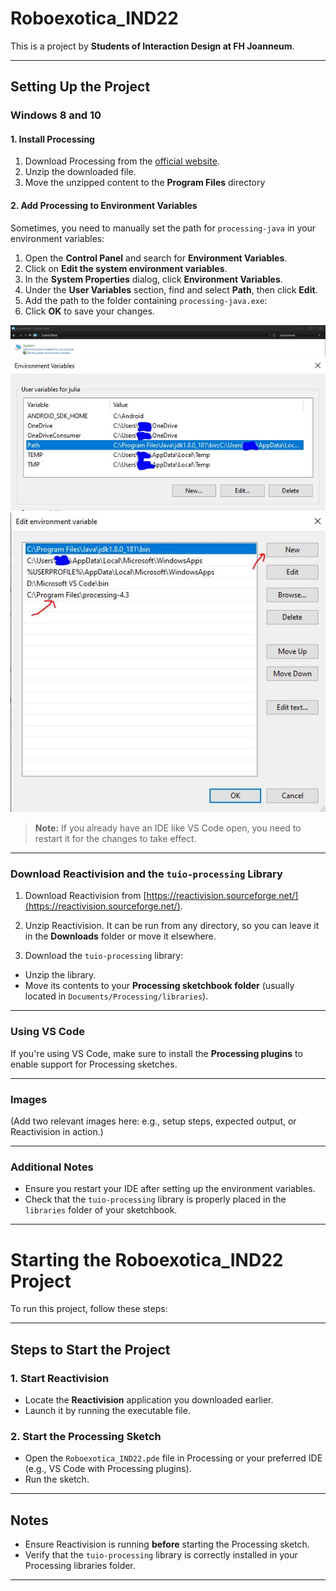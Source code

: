# Roboexotica_IND22

This is a project by **Students of Interaction Design at FH Joanneum**.

---

## Setting Up the Project

### Windows 8 and 10

#### 1. Install Processing
1. Download Processing from the [official website](https://processing.org/download/).
2. Unzip the downloaded file.
3. Move the unzipped content to the **Program Files** directory


#### 2. Add Processing to Environment Variables
Sometimes, you need to manually set the path for `processing-java` in your environment variables:

1. Open the **Control Panel** and search for **Environment Variables**.
2. Click on **Edit the system environment variables**.
3. In the **System Properties** dialog, click **Environment Variables**.
4. Under the **User Variables** section, find and select **Path**, then click **Edit**.
5. Add the path to the folder containing `processing-java.exe`:
6. Click **OK** to save your changes.

![Controll Panel](images/controllpanel.jpg)
![Environment Variables](images/environmentvariables.jpg)
![Add New](images/addnew.jpg)

> **Note:** If you already have an IDE like VS Code open, you need to restart it for the changes to take effect.

---

### Download Reactivision and the `tuio-processing` Library
1. Download Reactivision from [https://reactivision.sourceforge.net/](https://reactivision.sourceforge.net/).
2. Unzip Reactivision. It can be run from any directory, so you can leave it in the **Downloads** folder or move it elsewhere.

3. Download the `tuio-processing` library:
- Unzip the library.
- Move its contents to your **Processing sketchbook folder** (usually located in `Documents/Processing/libraries`).

---

### Using VS Code
If you're using VS Code, make sure to install the **Processing plugins** to enable support for Processing sketches.

---

### Images
(Add two relevant images here: e.g., setup steps, expected output, or Reactivision in action.)

---

### Additional Notes
- Ensure you restart your IDE after setting up the environment variables.
- Check that the `tuio-processing` library is properly placed in the `libraries` folder of your sketchbook.

---


# Starting the Roboexotica_IND22 Project

To run this project, follow these steps:

---

## Steps to Start the Project

### 1. Start Reactivision
- Locate the **Reactivision** application you downloaded earlier.
- Launch it by running the executable file.

### 2. Start the Processing Sketch
- Open the `Roboexotica_IND22.pde` file in Processing or your preferred IDE (e.g., VS Code with Processing plugins).
- Run the sketch.

---

## Notes
- Ensure Reactivision is running **before** starting the Processing sketch.
- Verify that the `tuio-processing` library is correctly installed in your Processing libraries folder.

---
